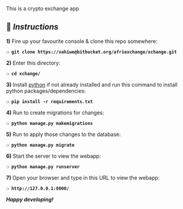 This is a crypto exchange app

## :page_with_curl:  _Instructions_

**1)** Fire up your favourite console & clone this repo somewhere:

__`❍ git clone https://vahiwe@bitbucket.org/afriexchange/xchange.git`__

**2)** Enter this directory:

__`❍ cd xchange/`__

**3)** Install [python](https://www.python.org/) if not already installed and run this command to install python packages/dependencies:

__`❍ pip install -r requirements.txt`__

**4)** Run to create migrations for changes:

__`❍ python manage.py makemigrations`__

**5)** Run to apply those changes to the database:

__`❍ python manage.py migrate`__

**6)** Start the server to view the webapp:

__`❍ python manage.py runserver `__

**7)** Open your browser and type in this URL to view the webapp:

__`❍ http://127.0.0.1:8000/`__

__*Happy developing!*__
